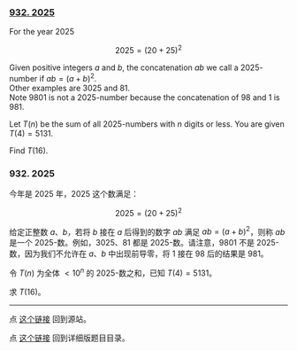 ### [932. 2025](https://projecteuler.net/problem=932)

For the year $2025$

$$
2025 = (20 + 25)^2
$$

Given positive integers $a$ and $b$, the concatenation $ab$ we call a $2025$-number if $ab = (a+b)^2$.  
Other examples are $3025$ and $81$.  
Note $9801$ is not a $2025$-number because the concatenation of $98$ and $1$ is $981$.

Let $T(n)$ be the sum of all $2025$-numbers with $n$ digits or less. You are given $T(4) = 5131$.

Find $T(16)$.

### 932. 2025

今年是 $2025$ 年，$2025$ 这个数满足：

$$
2025 = (20 + 25)^2
$$

给定正整数 $a$、$b$，若将 $b$ 接在 $a$ 后得到的数字 $ab$ 满足 $ab = (a + b)^2$，则称 $ab$ 是一个 $2025$-数。例如，$3025$、$81$ 都是 $2025$-数。请注意，$9801$ 不是 $2025$-数，因为我们不允许在 $a$、$b$ 中出现前导零，将 $1$ 接在 $98$ 后的结果是 $981$。

令 $T(n)$ 为全体 $< 10^n$ 的 $2025$-数之和，已知 $T(4) = 5131$。

求 $T(16)$。

---

点 [这个链接](https://fsy-juruo.github.io/pe-chinese-translation/) 回到源站。

点 [这个链接](https://fsy-juruo.github.io/pe-chinese-translation/detailed_content_archives.html) 回到详细版题目目录。

